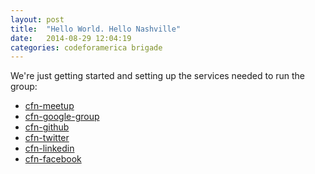 ```yaml
---
layout: post
title:  "Hello World. Hello Nashville"
date:   2014-08-29 12:04:19
categories: codeforamerica brigade
---
```

We're just getting started and setting up the services needed to run the group:

* [cfn-meetup]
* [cfn-google-group]
* [cfn-github]
* [cfn-twitter]
* [cfn-linkedin]
* [cfn-facebook]

[cfn-meetup]:       http://www.meetup.com/code-for-nashville/
[cfn-google-group]: https://groups.google.com/forum/?hl=en#!forum/code-for-nashville
[cfn-github]:       https://github.com/code-for-nashville
[cfn-twitter]:      https://twitter.com/code4nashville
[cfn-linkedin]:     https://www.linkedin.com/groups/Code-Nashville-6750594/about
[cfn-facebook]:     https://www.facebook.com/groups/codefornashville/

